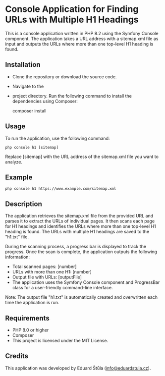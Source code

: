 
# Console Application for Finding URLs with Multiple H1 Headings
This is a console application written in PHP 8.2 using the Symfony Console component. The application takes a URL address with a sitemap.xml file as input and outputs the URLs where more than one top-level H1 heading is found.

## Installation

- Clone the repository or download the source code.
- Navigate to the
- project directory.   Run the following command to install the dependencies using Composer:


    composer install  


## Usage  
To run the application, use the following command:

 
    php console h1 [sitemap]

Replace [sitemap] with the URL address of the sitemap.xml file you want to analyze.

## Example  

    php console h1 https://www.example.com/sitemap.xml  

## Description  
The application retrieves the sitemap.xml file from the provided URL and parses it to extract the URLs of individual pages. It then scans each page for H1 headings and identifies the URLs where more than one top-level H1 heading is found. The URLs with multiple H1 headings are saved to the "h1.txt" file.

During the scanning process, a progress bar is displayed to track the progress. Once the scan is complete, the application outputs the following information:

- Total scanned pages: [number]  
- URLs with more than one H1: [number]  
- Output file with URLs: [outputFile]  
- The application uses the Symfony Console component and ProgressBar class for a user-friendly command-line interface.

Note: The output file "h1.txt" is automatically created and overwritten each time the application is run.

## Requirements  
- PHP 8.0 or higher  
- Composer 
- This project is licensed under the MIT License.

## Credits  
This application was developed by Eduard Štůla (info@eduardstula.cz).